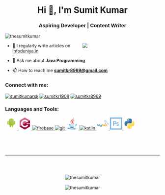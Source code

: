<h1 align="center">Hi 👋, I'm Sumit Kumar</h1>
<h3 align="center">Aspiring Developer | Content Writer</h3>

<p align="left"> <img src="https://komarev.com/ghpvc/?username=thesumitkumar&label=Profile%20views&color=0e75b6&style=flat" alt="thesumitkumar" /> </p>

<img src ="https://images.unsplash.com/photo-1587620962725-abab7fe55159?crop=entropy&cs=tinysrgb&fm=jpg&ixlib=rb-1.2.1&q=60&raw_url=true&ixid=MnwxMjA3fDB8MHxzZWFyY2h8NXx8ZGV2ZWxvcGVyfGVufDB8fDB8fA%3D%3D&auto=format&fit=crop&w=500" align= "right" width ="50%">

- 📝 I regularly write articles on [infoduniya.in](infoduniya.in)

- 💬 Ask me about **Java Programming**

- 📫 How to reach me **sumitkr8969@gmail.com**

<h3 align="left">Connect with me:</h3>
<p align="left">
<a href="https://linkedin.com/in/sumitkumarsk" target="blank"><img align="center" src="https://raw.githubusercontent.com/rahuldkjain/github-profile-readme-generator/master/src/images/icons/Social/linked-in-alt.svg" alt="sumitkumarsk" height="30" width="40" /></a>
<a href="https://fb.com/sumitkr1908" target="blank"><img align="center" src="https://raw.githubusercontent.com/rahuldkjain/github-profile-readme-generator/master/src/images/icons/Social/facebook.svg" alt="sumitkr1908" height="30" width="40" /></a>
<a href="https://www.hackerrank.com/sumitkr8969" target="blank"><img align="center" src="https://raw.githubusercontent.com/rahuldkjain/github-profile-readme-generator/master/src/images/icons/Social/hackerrank.svg" alt="sumitkr8969" height="30" width="40" /></a>
</p>

<h3 align="left">Languages and Tools:</h3>
<p align="left"> <a href="https://developer.android.com" target="_blank" rel="noreferrer"> <img src="https://raw.githubusercontent.com/devicons/devicon/master/icons/android/android-original-wordmark.svg" alt="android" width="40" height="40"/> </a> <a href="https://www.w3schools.com/cpp/" target="_blank" rel="noreferrer"> <img src="https://raw.githubusercontent.com/devicons/devicon/master/icons/cplusplus/cplusplus-original.svg" alt="cplusplus" width="40" height="40"/> </a> <a href="https://firebase.google.com/" target="_blank" rel="noreferrer"> <img src="https://www.vectorlogo.zone/logos/firebase/firebase-icon.svg" alt="firebase" width="40" height="40"/> </a> <a href="https://git-scm.com/" target="_blank" rel="noreferrer"> <img src="https://www.vectorlogo.zone/logos/git-scm/git-scm-icon.svg" alt="git" width="40" height="40"/> </a> <a href="https://www.java.com" target="_blank" rel="noreferrer"> <img src="https://raw.githubusercontent.com/devicons/devicon/master/icons/java/java-original.svg" alt="java" width="40" height="40"/> </a> <a href="https://kotlinlang.org" target="_blank" rel="noreferrer"> <img src="https://www.vectorlogo.zone/logos/kotlinlang/kotlinlang-icon.svg" alt="kotlin" width="40" height="40"/> </a> <a href="https://www.mysql.com/" target="_blank" rel="noreferrer"> <img src="https://raw.githubusercontent.com/devicons/devicon/master/icons/mysql/mysql-original-wordmark.svg" alt="mysql" width="40" height="40"/> </a> <a href="https://www.photoshop.com/en" target="_blank" rel="noreferrer"> <img src="https://raw.githubusercontent.com/devicons/devicon/master/icons/photoshop/photoshop-line.svg" alt="photoshop" width="40" height="40"/> </a> <a href="https://www.python.org" target="_blank" rel="noreferrer"> <img src="https://raw.githubusercontent.com/devicons/devicon/master/icons/python/python-original.svg" alt="python" width="40" height="40"/> </a> </p>

<br><br><br>
<hr>
<br>
<br>
<center>
<p><img align="center" src="https://github-readme-stats.vercel.app/api/top-langs?username=thesumitkumar&show_icons=true&locale=en&layout=compact" alt="thesumitkumar" /></p>

<p><img align="center" src="https://github-readme-streak-stats.herokuapp.com/?user=thesumitkumar&" alt="thesumitkumar" /></p>
</center>